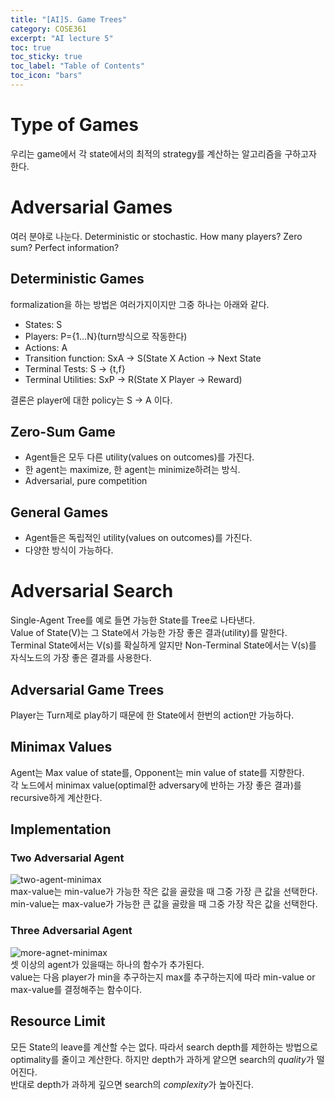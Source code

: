 ```yaml
---
title: "[AI]5. Game Trees"
category: COSE361
excerpt: "AI lecture 5"
toc: true
toc_sticky: true
toc_label: "Table of Contents"
toc_icon: "bars"
---
```

# Type of Games
우리는 game에서 각 state에서의 최적의 strategy를 계산하는 알고리즘을 구하고자 한다.
# Adversarial Games
여러 분야로 나눈다. Deterministic or stochastic. How many players? Zero sum? Perfect information?
## Deterministic Games
formalization을 하는 방법은 여러가지이지만 그중 하나는 아래와 같다.  
- States: S
- Players: P={1...N}(turn방식으로 작동한다)
- Actions: A
- Transition function: SxA -> S(State X Action -> Next State
- Terminal Tests: S -> {t,f}
- Terminal Utilities: SxP -> R(State X Player -> Reward)  

결론은 player에 대한 policy는 S -> A 이다.  

## Zero-Sum Game
- Agent들은 모두 다른 utility(values on outcomes)를 가진다.
- 한 agent는 maximize, 한 agent는 minimize하려는 방식.
- Adversarial, pure competition

## General Games
- Agent들은 독립적인 utility(values on outcomes)를 가진다.
- 다양한 방식이 가능하다.

# Adversarial Search
Single-Agent Tree를 예로 들면 가능한 State를 Tree로 나타낸다.  
Value of State(V)는 그 State에서 가능한 가장 좋은 결과(utility)를 말한다.  
Terminal State에서는 V(s)를 확실하게 알지만 Non-Terminal State에서는 V(s)를 자식노드의 가장 좋은 결과를 사용한다. 
## Adversarial Game Trees
Player는 Turn제로 play하기 때문에 한 State에서 한번의 action만 가능하다.
## Minimax Values
Agent는 Max value of state를, Opponent는 min value of state를 지향한다.  
각 노드에서 minimax value(optimal한 adversary에 반하는 가장 좋은 결과)를 recursive하게 계산한다.

## Implementation
### Two Adversarial Agent
![two-agent-minimax](https://user-images.githubusercontent.com/45323902/161540441-b7a70dcc-c88a-4192-8194-186f243a0cef.png)  
max-value는 min-value가 가능한 작은 값을 골랐을 때 그중 가장 큰 값을 선택한다.  
min-value는 max-value가 가능한 큰 값을 골랐을 때 그중 가장 작은 값을 선택한다.  
### Three Adversarial Agent
![more-agnet-minimax](https://user-images.githubusercontent.com/45323902/161540488-f0e7d6db-b803-468d-98a3-e1e4a3c45fa5.png)  
셋 이상의 agent가 있을때는 하나의 함수가 추가된다.   
value는 다음 player가 min을 추구하는지 max를 추구하는지에 따라 min-value or max-value를 결정해주는 함수이다.
## Resource Limit
모든 State의 leave를 계산할 수는 없다. 따라서 search depth를 제한하는 방법으로 optimality를 줄이고 계산한다. 하지만 depth가 과하게 얕으면 search의 *quality*가 떨어진다.  
반대로 depth가 과하게 깊으면 search의 *complexity*가 높아진다.

